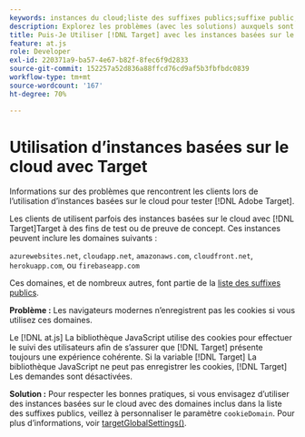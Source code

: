 ```yaml
---
keywords: instances du cloud;liste des suffixes publics;suffixe public;cookie;cookie propriétaire;azurewebsites.net;cloudapp.net;amazonaws.com;cloudfront.net;herokuapp.com;firebaseapp.com;targetGlobalSettings;cookieDomain
description: Explorez les problèmes (avec les solutions) auxquels sont confrontés les clients lors de l’utilisation d’instances basées sur le cloud pour tester l’Adobe. [!DNL Target] ou à des fins de preuve de concept.
title: Puis-Je Utiliser [!DNL Target] avec les instances basées sur le cloud ?
feature: at.js
role: Developer
exl-id: 220371a9-ba57-4e67-b82f-8fec6f9d2833
source-git-commit: 152257a52d836a88ffcd76cd9af5b3fbfbdc0839
workflow-type: tm+mt
source-wordcount: '167'
ht-degree: 70%

---
```


# Utilisation d’instances basées sur le cloud avec Target

Informations sur des problèmes que rencontrent les clients lors de l’utilisation d’instances basées sur le cloud pour tester [!DNL Adobe Target].

Les clients de utilisent parfois des instances basées sur le cloud avec [!DNL Target]Target à des fins de test ou de preuve de concept. Ces instances peuvent inclure les domaines suivants :

`azurewebsites.net`, `cloudapp.net`, `amazonaws.com`, `cloudfront.net`, `herokuapp.com`, ou `firebaseapp.com`

Ces domaines, et de nombreux autres, font partie de la [liste des suffixes publics](https://publicsuffix.org/list/public_suffix_list.dat).

**Problème :** Les navigateurs modernes n’enregistrent pas les cookies si vous utilisez ces domaines.

Le [!DNL at.js] La bibliothèque JavaScript utilise des cookies pour effectuer le suivi des utilisateurs afin de s’assurer que [!DNL Target] présente toujours une expérience cohérente. Si la variable [!DNL Target] La bibliothèque JavaScript ne peut pas enregistrer les cookies, [!DNL Target] Les demandes sont désactivées.

**Solution :** Pour respecter les bonnes pratiques, si vous envisagez d’utiliser des instances basées sur le cloud avec des domaines inclus dans la liste des suffixes publics, veillez à personnaliser le paramètre `cookieDomain`. Pour plus d’informations, voir [targetGlobalSettings()](/help/main/c-implementing-target/c-implementing-target-for-client-side-web/targetgobalsettings.md).
